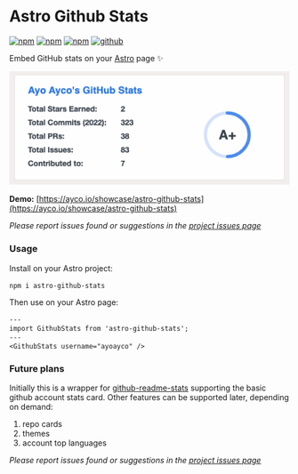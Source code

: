 # Astro Github Stats
[![npm](https://img.shields.io/npm/v/astro-github-stats)](https://www.npmjs.com/package/astro-github-stats)
[![npm](https://img.shields.io/npm/l/astro-github-stats)](https://www.npmjs.com/package/astro-github-stats)
[![npm](https://img.shields.io/npm/dt/astro-github-stats)](https://www.npmjs.com/package/astro-github-stats)
[![github](https://img.shields.io/github/last-commit/ayoayco/astro-github-stats)](https://github.com/ayoayco/astro-github-stats)

Embed GitHub stats on your [Astro](https://astro.build) page ✨

![screenshot](https://raw.githubusercontent.com/ayoayco/astro-github-stats/main/assets/screenshot.png)

**Demo:** [https://ayco.io/showcase/astro-github-stats](https://ayco.io/showcase/astro-github-stats)

*Please report issues found or suggestions in the [project issues page](https://github.com/ayoayco/astro-github-stats/issues)*

### Usage
Install on your Astro project:

```
npm i astro-github-stats
```

Then use on your Astro page:

```
---
import GithubStats from 'astro-github-stats';
---
<GithubStats username="ayoayco" />
```

### Future plans
Initially this is a wrapper for [github-readme-stats](https://github.com/anuraghazra/github-readme-stats) supporting the basic github account stats card. Other features can be supported later, depending on demand:
1. repo cards
1. themes
1. account top languages

*Please report issues found or suggestions in the [project issues page](https://github.com/ayoayco/astro-github-stats/issues)*
